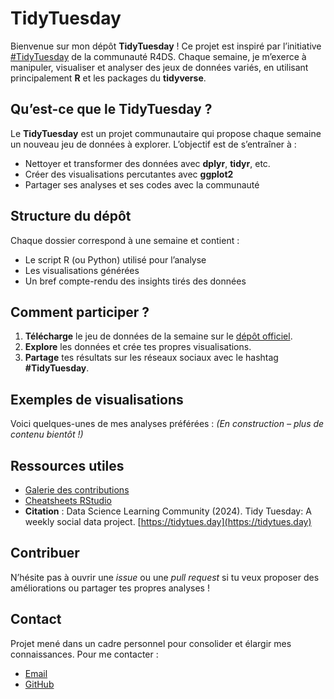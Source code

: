 # TidyTuesday

Bienvenue sur mon dépôt **TidyTuesday** ! Ce projet est inspiré par l’initiative [#TidyTuesday](https://github.com/rfordatascience/tidytuesday) de la communauté R4DS. Chaque semaine, je m’exerce à manipuler, visualiser et analyser des jeux de données variés, en utilisant principalement **R** et les packages du **tidyverse**.

## Qu’est-ce que le TidyTuesday ?
Le **TidyTuesday** est un projet communautaire qui propose chaque semaine un nouveau jeu de données à explorer. L’objectif est de s’entraîner à :
- Nettoyer et transformer des données avec **dplyr**, **tidyr**, etc.
- Créer des visualisations percutantes avec **ggplot2**
- Partager ses analyses et ses codes avec la communauté

## Structure du dépôt
Chaque dossier correspond à une semaine et contient :
- Le script R (ou Python) utilisé pour l’analyse
- Les visualisations générées
- Un bref compte-rendu des insights tirés des données

## Comment participer ?
1. **Télécharge** le jeu de données de la semaine sur le [dépôt officiel](https://github.com/rfordatascience/tidytuesday).
2. **Explore** les données et crée tes propres visualisations.
3. **Partage** tes résultats sur les réseaux sociaux avec le hashtag **#TidyTuesday**.

## Exemples de visualisations
Voici quelques-unes de mes analyses préférées : *(En construction – plus de contenu bientôt !)*


## Ressources utiles
- [Galerie des contributions](https://tidytuesday-rocks.netlify.app/)
- [Cheatsheets RStudio](https://www.rstudio.com/resources/cheatsheets/)
- **Citation** : Data Science Learning Community (2024). Tidy Tuesday: A weekly social data project. [https://tidytues.day](https://tidytues.day)

## Contribuer
N’hésite pas à ouvrir une *issue* ou une *pull request* si tu veux proposer des améliorations ou partager tes propres analyses !

## Contact
Projet mené dans un cadre personnel pour consolider et élargir mes connaissances.
Pour me contacter :
- [Email](mailto:67912775+FabienHaury@users.noreply.github.com)
- [GitHub](https://github.com/FabienHaury)
